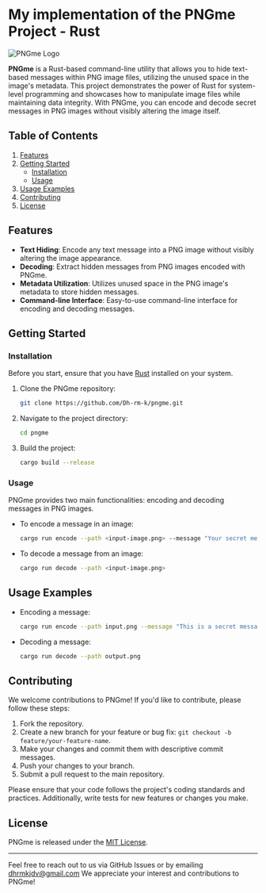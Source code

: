 # My implementation of the PNGme Project - Rust

![PNGme Logo](https://upload.wikimedia.org/wikipedia/commons/d/d5/Rust_programming_language_black_logo.svg)

**PNGme** is a Rust-based command-line utility that allows you to hide text-based messages within PNG image files, utilizing the unused space in the image's metadata. This project demonstrates the power of Rust for system-level programming and showcases how to manipulate image files while maintaining data integrity. With PNGme, you can encode and decode secret messages in PNG images without visibly altering the image itself.

## Table of Contents

1. [Features](#features)
2. [Getting Started](#getting-started)
    - [Installation](#installation)
    - [Usage](#usage)
3. [Usage Examples](#usage-examples)
4. [Contributing](#contributing)
5. [License](#license)

## Features

- **Text Hiding**: Encode any text message into a PNG image without visibly altering the image appearance.
- **Decoding**: Extract hidden messages from PNG images encoded with PNGme.
- **Metadata Utilization**: Utilizes unused space in the PNG image's metadata to store hidden messages.
- **Command-line Interface**: Easy-to-use command-line interface for encoding and decoding messages.

## Getting Started

### Installation

Before you start, ensure that you have [Rust](https://www.rust-lang.org/tools/install) installed on your system.

1. Clone the PNGme repository:

    ```bash
    git clone https://github.com/Dh-rm-k/pngme.git
    ```

2. Navigate to the project directory:

    ```bash
    cd pngme
    ```

3. Build the project:

    ```bash
    cargo build --release
    ```

### Usage

PNGme provides two main functionalities: encoding and decoding messages in PNG images.

- To encode a message in an image:

    ```bash
    cargo run encode --path <input-image.png> --message "Your secret message"
    ```

- To decode a message from an image:

    ```bash
    cargo run decode --path <input-image.png>
    ```

## Usage Examples

- Encoding a message:

    ```bash
    cargo run encode --path input.png --message "This is a secret message."
    ```

- Decoding a message:

    ```bash
    cargo run decode --path output.png
    ```

## Contributing

We welcome contributions to PNGme! If you'd like to contribute, please follow these steps:

1. Fork the repository.
2. Create a new branch for your feature or bug fix: `git checkout -b feature/your-feature-name`.
3. Make your changes and commit them with descriptive commit messages.
4. Push your changes to your branch.
5. Submit a pull request to the main repository.

Please ensure that your code follows the project's coding standards and practices. Additionally, write tests for new features or changes you make.

## License

PNGme is released under the [MIT License](LICENSE).

---

Feel free to reach out to us via GitHub Issues or by emailing dhrmkjdv@gmail.com We appreciate your interest and contributions to PNGme!
